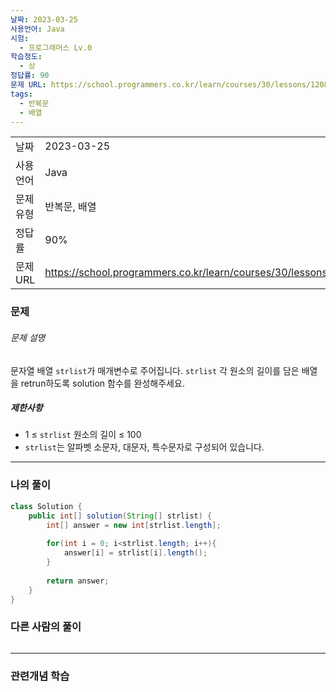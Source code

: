 ```yaml
---
날짜: 2023-03-25
사용언어: Java
시험:
  - 프로그래머스 Lv.0
학습정도:
  - 상
정답률: 90
문제 URL: https://school.programmers.co.kr/learn/courses/30/lessons/120854
tags:
  - 반복문
  - 배열
---
```

|        |                                                                  |
| ------ | ---------------------------------------------------------------- |
| 날짜     | 2023-03-25                                                       |
| 사용 언어  | Java                                                             |
| 문제 유형  | 반복문, 배열                                                          |
| 정답률    | 90%                                                              |
| 문제 URL | https://school.programmers.co.kr/learn/courses/30/lessons/120854 |

### 문제

###### 문제 설명

문자열 배열 `strlist`가 매개변수로 주어집니다. `strlist` 각 원소의 길이를 담은 배열을 retrun하도록 solution 함수를 완성해주세요.

##### 제한사항

- 1 ≤ `strlist` 원소의 길이 ≤ 100
- `strlist`는 알파벳 소문자, 대문자, 특수문자로 구성되어 있습니다.

---

### 나의 풀이

```java
class Solution {
    public int[] solution(String[] strlist) {
        int[] answer = new int[strlist.length];
        
        for(int i = 0; i<strlist.length; i++){
            answer[i] = strlist[i].length();
        }
        
        return answer;
    }
}
```

### 다른 사람의 풀이

```java

```

---
### 관련개념 학습
